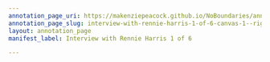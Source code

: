 ```yaml
---
annotation_page_uri: https://makenziepeacock.github.io/NoBoundaries/annotations/interview-with-rennie-harris-1-of-6-canvas-1--right--.json
annotation_page_slug: interview-with-rennie-harris-1-of-6-canvas-1--right--
layout: annotation_page
manifest_label: Interview with Rennie Harris 1 of 6

---
```

